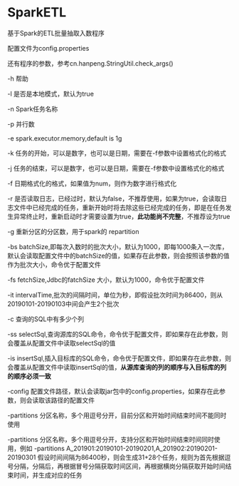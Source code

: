 # SparkETL
基于Spark的ETL批量抽取入数程序

配置文件为config.properties

还有程序的参数，参考cn.hanpeng.StringUtil.check_args()

<p> -h 帮助</p>
<p> -l 是否是本地模式，默认为true </p>
<p> -n Spark任务名称 </p>
<p> -p 并行数 </p>
<p> -e spark.executor.memory,default is 1g </p>
<p> -k 任务的开始，可以是数字，也可以是日期，需要在-f参数中设置格式化的格式 </p>
<p> -j 任务的结束，可以是数字，也可以是日期，需要在-f参数中设置格式化的格式 </p>
<p> -f 日期格式化的格式，如果值为num，则作为数字进行格式化 </p>
<p> -r 是否读取日志，已经过时，默认为false，不推荐使用，如果为true，会读取日志文件中已经完成的任务，重新开始时将去除这些已经完成的任务，即是在任务发生异常终止时，重新启动时才需要设置为true，<b>此功能尚不完整</b>，不推荐设为true </p>
<p> -g 重新分区的分区数，用于spark的 repartition </p>
<p> -bs batchSize,即每次入数时的批次大小，默认为1000，即每1000条入一次库，默认会读取配置文件中的batchSize的值，如果存在此参数，则会按照该参数的值作为批次大小，命令优于配置文件 </p>
<p> -fs fetchSize,Jdbc的fatchSize 大小，默认为1000，命令优于配置文件 </p>
<p> -it intervalTime,批次的间隔时间，单位为秒，即假设批次时间为86400，则从20190101-20190103中间会产生2个批次 </p>
<p> -c 查询的SQL中有多少个列 </p>
<p> -ss selectSql,查询源库的SQL命令，命令优于配置文件，即如果存在此参数，则会覆盖从配置文件中读取selectSql的值 </p>
<p> -is insertSql,插入目标库的SQL命令，命令优于配置文件，即如果存在此参数，则会覆盖从配置文件中读取insertSql的值，<b>从源库查询的列的顺序与入目标库的列的顺序必须一致</b> </p>
<p>-config 配置文件路径，默认会读取jar包中的config.properties，如果存在此参数，则会读取该路径的配置文件 </p>
<p>-partitions 分区名称，多个用逗号分开，目前分区和开始时间结束时间不能同时使用 </p>
<p>-partitions 分区名称，多个用逗号分开，支持分区和开始时间结束时间同时使用，例如 -partitions A_201901:20190101-20190201,A_201902:20190201-20190301  假设时间间隔为86400秒，则会生成31+28个任务，规则为首先根据逗号分隔，分隔后，再根据冒号分隔获取时间区间，再根据横岗分隔获取开始时间结束时间，并生成对应的任务</p>